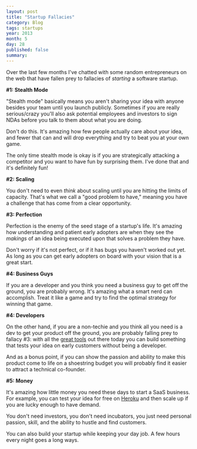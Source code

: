```yaml
---
layout: post
title: "Startup Fallacies"
category: Blog
tags: startups
year: 2013
month: 5
day: 28
published: false
summary: 
---
```


Over the last few months I've chatted with some random entrepreneurs on the web that have fallen prey to fallacies of *starting* a software startup.

__#1: Stealth Mode__

"Stealth mode" basically means you aren't sharing your idea with anyone besides your team until you launch publicly. Sometimes if you are really serious/crazy you'll also ask potential employees and investors to sign NDAs before you talk to them about what you are doing.

Don't do this. It's amazing how few people actually care about your idea, and fewer that can and will drop everything and try to beat you at your own game.

The only time stealth mode is okay is if you are strategically attacking a competitor and you want to have fun by surprising them. I've done that and it's definitely fun!

__#2: Scaling__

You don't need to even *think* about scaling until you are hitting the limits of capacity. That's what we call a "good problem to have," meaning you have a challenge that has come from a clear opportunity.

__#3: Perfection__

Perfection is the enemy of the seed stage of a startup's life. It's amazing how understanding and patient early adopters are when they see the *makings* of an idea being executed upon that solves a problem they have.

Don't worry if it's not perfect, or if it has bugs you haven't worked out yet. As long as you can get early adopters on board with your vision that is a great start.

__#4: Business Guys__

If you are a developer and you think you need a business guy to get off the ground, you are probably wrong. It's amazing what a smart nerd can accomplish. Treat it like a game and try to find the optimal strategy for winning that game.

__#4: Developers__

On the other hand, if you are a non-techie and you think all you need is a dev to get your product off the ground, you are probably falling prey to fallacy #3: with all the [great tools](http://drifty.com/) out there today you can build something that tests your idea on early customers without being a developer.

And as a bonus point, if you can show the passion and ability to make this product come to life on a shoestring budget you will probably find it easier to attract a technical co-founder.

__#5: Money__

It's amazing how little money you need these days to start a SaaS business. For example, you can test your idea for free on [Heroku](http://heroku.com/) and then scale up if you are lucky enough to have demand.

You don't need investors, you don't need incubators, you just need personal passion, skill, and the ability to hustle and find customers.

You can also build your startup while keeping your day job. A few hours every night goes a long ways.
